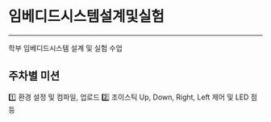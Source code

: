 # 임베디드시스템설계및실험
--------------------
학부 임베디드시스템 설계 및 실험 수업

## 주차별 미션
:one: 환경 설정 및 컴파일, 업로드
:two: 조이스틱 Up, Down, Right, Left 제어 및 LED 점등
